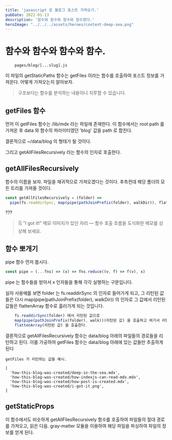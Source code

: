 ```yaml
---
title: 'javascript 로 블로그 포스트 가져오기.'
pubDate: 2022-01-13
description: '함수와 함수와 함수와 함수였다.'
heroImage: "../../../assets/heroes/content-deep-sea.png"
---
```


# 함수와 함수와 함수와 함수.

```
    pages/blog/[...slug].js
```

이 파일의 getStaticPaths 함수는 getFiles 이라는 함수를 호출하여 포스트 정보를 가져온다.
어떻게 가져오는지 알아보자.

> 구조보다는 함수를 분석하는 내용이니 지루할 수 있습니다.

## getFiles 함수

먼저 이 getFiles 함수는 /lib/mdx 라는 파일에 존재한다.
이 함수에서는 root path 를 가져온 후 data 와 함수의 파라미터였던 'blog' 값을 path 로 합친다.

결론적으로 ~/data/blog 의 형태가 될 것이다.

그리고 getAllFilesRecursively 라는 함수의 인자로 호출한다.

## getAllFilesRecursively

함수의 이름을 보자. 파일을 재귀적으로 가져오겠다는 것이다. 추측컨데 해당 폴더의 모든 트리를 가져올 것이다.

```javascript
const getAllFilesRecursively = (folder) =>
  pipe(fs.readdirSync, map(pipe(pathJoinPrefix(folder), walkDir)), flattenArray)(folder)
```

???

> 🗒️ "I got it!" 메모 이미지가 있던 자리 — 함수 호출 흐름을 도식화한 메모를 상상해 보세요.

## 함수 뽀개기

pipe 함수 먼저 봅시다.

```javascript
const pipe = (...fns) => (x) => fns.reduce((v, f) => f(v), x)
```

pipe 는 함수들을 받아서 x 인자들을 통해 각각 실행하는 구문입니다.

실자 사용예를 보면 folder 는 fs.readdirSync 의 인자로 들어가게 되고, 그 리턴된 값들은 다시 map(pipe(pathJoinPrefix(folder), walkDir)) 의 인자로 그 값에서 리턴된 값들은 flattenArray 함수로 흘러가게 되는 것입니다.

```javascript
    fs.readdirSync(folder) 에서 리턴된 값으로
    map(pipe(pathJoinPrefix(folder), walk))(리턴된 값) 을 호출하고 여기서 리턴된 값으로
    flattenArray(리턴된 값) 을 호출한다.
```

결론적으로 getAllFilesRecursively 함수는 data/blog 아래의 파일들의 경로들을 리턴하고 된다.
이를 가공하여 getFiles 함수는 data/blog 아래에 있는 값들만 추출하게 된다

```
getFiles 가 리턴하는 값들 예시.

[
  'how-this-blog-was-created/deep-in-the-sea.mdx',
  'how-this-blog-was-created/how-indexjs-can-read-mdx.mdx',
  'how-this-blog-was-created/how-post-is-created.mdx',
  'how-this-blog-was-created/i-got-it.png',
]
```

## getStaticProps

이 함수에서도 비슷하게 getAllFilesRecursively 함수를 호출하여 파일들의 절대 경로를 가져오고, 읽은 다음.
gray-matter 모듈을 이용하여 해당 파일을 파싱하여 파일의 정보를 얻게 된다.
